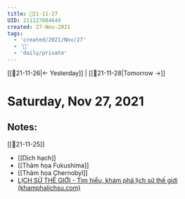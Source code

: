 ```yaml
---
title: 📝21-11-27
UID: 211127084649
created: 27-Nov-2021
tags:
  - 'created/2021/Nov/27'
  - '📅'
  - 'daily/private'
---
```

[[📝21-11-26|<- Yesterday]] | [[📝21-11-28|Tomorrow ->]]
# Saturday, Nov 27, 2021

## Notes:
[[📝21-11-25]]

- [[Dịch hạch]]
- [[Thảm họa Fukushima]]
- [[Thảm họa Chernobyl]]
- [LỊCH SỬ THẾ GIỚI - Tìm hiểu, khám phá lịch sử thế giới (khamphalichsu.com)](https://khamphalichsu.com/lich-su-the-gioi.html)

